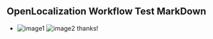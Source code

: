 ## OpenLocalization Workflow Test MarkDown
* ![image1](.\dc06c3a5-820c-4693-88f8-6f5885fe7ffa.PNG)   ![image2](.\7e22c3ad-b888-4b5c-89d4-67430117154e.png) 
thanks!